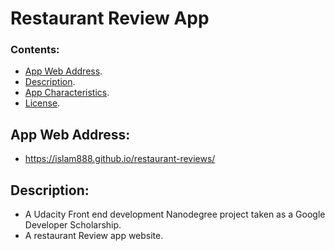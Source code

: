 # Restaurant Review App

### Contents:

- [App Web Address](#app-web-address).
- [Description](#description).
- [App Characteristics](#app-characteristics).
- [License](#license).


## App Web Address:

- https://islam888.github.io/restaurant-reviews/


## Description:

- A Udacity Front end development Nanodegree project taken as a Google Developer Scholarship.
- A restaurant Review app website.
